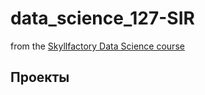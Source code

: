 # data_science_127-SIR
from the [Skyllfactory Data Science course](https://skillfactory.ru/data-scientist)
## Проекты